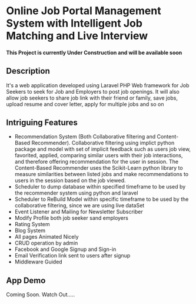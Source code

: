 # Online Job Portal Management System with Intelligent Job Matching and Live Interview
#### This Project is currently Under Construction and will be available soon

## Description

It's a web application developed using Laravel PHP Web framework for Job Seekers to seek for Job and Employers to post job openings. It will also allow job seekers to share job link with their friend or family, save jobs, upload resume and cover letter, apply for multiple jobs and so on

## Intriguing Features
* Recommendation System (Both Collaborative filtering and Content-Based Recommender). Collaborative filtering using implict python package and model with set of implicit feedback such as users job view, favorited, applied, comparing similar users with their job interactions, and therefore offering recommendation for the user in session. The Content-Based Recommender uses the Scikit-Learn python library to measure similarities between listed jobs and make recommendations to users in the session based on the job viewed.
* Scheduler to dump database within specified timeframe to be used by the recommender system using python and laravel
* Scheduler to ReBuild Model within specific timeframe to be used by the collaborative filtering, since we are using live dataSet
* Event Listener and Mailing for Newsletter Subscriber
* Modify Profile both job seeker sand employers
* Rating System
* Blog System
* All pages Animated Nicely
* CRUD operation by admin
* Facebook and Google Signup and Sign-in
* Email Verification link sent to users after signup
* Middleware Guided

## App Demo
Coming Soon. Watch Out.....

